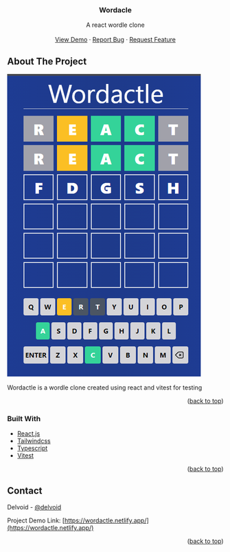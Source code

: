 <div id="top"></div>

<!-- PROJECT LOGO -->
<br />
<div align="center">

  <h3 align="center">Wordacle</h3>

  <p align="center">
    A react wordle clone
    <br />
    <br />
    <a href="https://wordactle.netlify.app/">View Demo</a>
    ·
    <a href="https://github.com/Delvoid/Wordactle/issues">Report Bug</a>
    ·
    <a href="https://github.com/Delvoid/Wordactle/issues">Request Feature</a>
  </p>
</div>

<!-- ABOUT THE PROJECT -->

## About The Project

![Wordactle screen shot](/src/images/wordle.png)

Wordactle is a wordle clone created using react and vitest for testing

<p align="right">(<a href="#top">back to top</a>)</p>

### Built With

- [React.js](https://reactjs.org/)
- [Tailwindcss](https://tailwindcss.com/)
- [Typescript](https://www.typescriptlang.org/)
- [Vitest](https://vitest.dev/)

<p align="right">(<a href="#top">back to top</a>)</p>

<!-- CONTACT -->

## Contact

Delvoid - [@delvoid](https://twitter.com/delvoid)

Project Demo Link: [https://wordactle.netlify.app/](https://wordactle.netlify.app/)

<p align="right">(<a href="#top">back to top</a>)</p>
